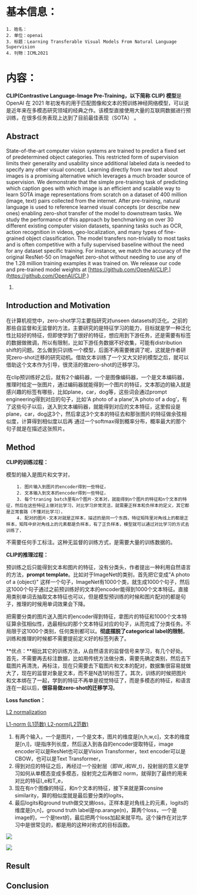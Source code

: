 # 基本信息：
    1. 姓名：
    2. 单位：openai
    3. 标题：Learning Transferable Visual Models From Natural Language Supervision
    4. 刊物：ICML2021

# 内容：
**<font style="color:rgb(25, 27, 31);">CLIP(Contrastive Language-Image Pre-Training，以下简称 CLIP) 模型</font>**<font style="color:rgb(25, 27, 31);">是 OpenAI 在 2021 年初发布的用于匹配图像和文本的预训练神经网络模型，可以说是近年来在多模态研究领域的经典之作。该模型直接使用大量的互联网数据进行预训练，在很多任务表现上达到了目前最佳表现（SOTA） 。</font>

## Abstract
State-of-the-art computer vision systems are trained to predict a fixed set of predetermined object categories. This restricted form of supervision limits their generality and usability since additional labeled data is needed to specify any other visual concept. Learning directly from raw text about images is a promising alternative which leverages a much broader source of supervision. We demonstrate that the simple pre-training task of predicting which caption goes with which image is an efficient and scalable way to learn SOTA image representations from scratch on a dataset of 400 million (image, text) pairs collected from the internet. After pre-training, natural language is used to reference learned visual concepts (or describe new ones) enabling zero-shot transfer of the model to downstream tasks. We study the performance of this approach by benchmarking on over 30 different existing computer vision datasets, spanning tasks such as OCR, action recognition in videos, geo-localization, and many types of fine-grained object classification. The model transfers non-trivially to most tasks and is often competitive with a fully supervised baseline without the need for any dataset specific training. For instance, we match the accuracy of the original ResNet-50 on ImageNet zero-shot without needing to use any of the 1.28 million training examples it was trained on. We release our code and pre-trained model weights at [https://github.com/OpenAI/CLIP.](https://github.com/OpenAI/CLIP.)

1. 

## Introduction and Motivation
在计算机视觉中，zero-shot学习主要指研究对unseen datasets的泛化。之前的那些自监督和无监督的方法，主要研究的是特征学习的能力，目标就是学一种泛化性比较好的特征，但即使学到了很好的特征，想应用到下游任务，还是需要有标签的数据做微调，所以有限制，比如下游任务数据不好收集，可能有distribution shift的问题。怎么做到只训练一个模型，后面不再需要微调了呢，这就是作者研究zero-shot迁移的研究动机。借助文本训练了一个又大又好的模型之后，就可以借助这个文本作为引导，很灵活的做zero-shot的迁移学习。

在clip预训练好之后，就有2个编码器，一个是图像编码器，一个是文本编码器，推理时给定一张图片，通过编码器就能得到一个图片的特征，文本那边的输入就是感兴趣的标签有哪些，比如plane，car，dog等，这些词会通过prompt engineering得到对应的句子，比如‘A photo of a plane’,‘A photo of a dog’，有了这些句子以后，送入到文本编码器，就能得到对应的文本特征，这里假设是plane，car，dog这3个，然后拿这3个文本的特征去和那张图片的特征做余弦相似度，计算得到相似度以后再 通过一个softmax得到概率分布，概率最大的那个句子就是在描述这张照片。

## Method
**CLIP的训练过程：**

模型的输入是图片和文字对，

        1. 图片输入到图片的encoder得到一些特征，
        2. 文本输入到文本的encoder得到一些特征，
        3. 每个traning batch里有n个图片-文本对，就能得到n个图片的特征和n个文本的特征，然后在这些特征上做对比学习，对比学习非常灵活，就需要正样本和负样本的定义，其它都是正常套路（不懂对比学习），
        4. 配对的图片-文本对就是正样本，描述的是同一个东西，特征矩阵里对角线上的都是正样本，矩阵中非对角线上的元素都是负样本，有了正负样本，模型就可以通过对比学习的方式去训练了，

不需要任何手工标注。这种无监督的训练方式，是需要大量的训练数据的。

**CLIP的推理过程：**

预训练之后只能得到文本和图片的特征，没有分类头，作者提出一种利用自然语言的方法，**prompt template**。比如对于ImageNet的类别，首先把它变成"A photo of a {object}" 这样一个句子，ImageNet有1000个类，就生成1000个句子，然后这1000个句子通过之前预训练好的文本的encoder能得到1000个文本特征。直接用类别单词去抽取文本特征也可以，但是模型预训练的时候和图片配对的都是句子，推理的时候用单词效果会下降。

把需要分类的图片送入图片的encoder得到特征，拿图片的特征和1000个文本特征算余弦相似性，选最相似的那个文本特征对应的句子，从而完成了分类任务。不局限于这1000个类别，任何类别都可以。**彻底摆脱了categorical label的限制**，训练和推理的时候都不需要提前定义好的标签列表了。

**优点：**相比其它的训练方法，从自然语言的监督信号来学习，有几个好处。首先，不需要再去标注数据，比如用传统方法做分类，需要先确定类别，然后去下载图片再清洗，再标注，现在只需要去下载图片和文本的配对，数据集很容易就做大了，现在的监督对象是文本，而不是N选1的标签了。其次，训练的时候把图片和文本绑在了一起，学到的特征不再单是视觉特征了，而是多模态的特征，和语言连在一起以后，**很容易做zero-shot的迁移学习**。



**Loss function：**

[L2 normalization](https://blog.csdn.net/antkillerfarm/article/details/80475668)

[L1-norm (L1范数) L2-norm(L2范数)](https://www.yuque.com/zhengedaidan-knmgi/ebmqxu/xfxwkad7kynsz6ky)

1. 有两个输入，一个是图片，一个是文本，图片的维度是[n,h,w,c]，文本的维度是[n,l]，l是指序列长度，然后送入到各自的encoder提取特征，image encoder可以是ResNet也可以是Vision Transformer，text encoder可以是CBOW，也可以是Text Transformer，
2. 得到对应的特征之后，再经过一个投射层（即W_i和W_t)，投射层的意义是学习如何从单模态变成多模态，投射完之后再做l2 norm，就得到了最终的用来对比的特征I_e和T_e，
3. 现在有n个图像的特征，和n个文本的特征，接下来就是算consine similarity，算的相似度就是最后要分类的logits，
4. 最后logits和ground truth做交叉熵loss，正样本是对角线上的元素，logits的维度是[n,n]，ground truth label是np.arange(n)，算两个loss，一个是image的，一个是text的，最后把两个loss加起来就平均。这个操作在对比学习中是很常见的，都是用的这种对称式的目标函数。

![](https://cdn.nlark.com/yuque/0/2024/png/29307286/1710143314957-0d96438f-8cb5-453d-989c-5a9c733b994a.png)

![](https://cdn.nlark.com/yuque/0/2024/png/29307286/1710232678710-a115fff6-ec73-4c69-b86d-a1ceccbf6aec.png)

## Result


## Conclusion

